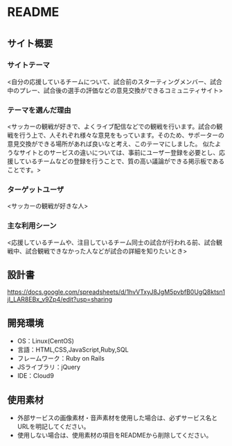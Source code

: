 # README

# <favorite football team forum>

## サイト概要
### サイトテーマ
<自分の応援しているチームについて、試合前のスターティングメンバー、試合中のプレー、試合後の選手の評価などの意見交換ができるコミュニティサイト>

### テーマを選んだ理由
<サッカーの観戦が好きで、よくライブ配信などでの観戦を行います。試合の観戦を行う上で、人それぞれ様々な意見をもっています。そのため、サポーターの意見交換ができる場所があれば良いなと考え、このテーマにしました。
似たようなサイトとのサービスの違いについては、事前にユーザー登録を必要とし、応援しているチームなどの登録を行うことで、質の高い議論ができる掲示板であることです。>

### ターゲットユーザ
<サッカーの観戦が好きな人>

### 主な利用シーン
<応援しているチームや、注目しているチーム同士の試合が行われる前、試合観戦中、試合観戦できなかった人などが試合の詳細を知りたいとき>

## 設計書
<https://docs.google.com/spreadsheets/d/1hvVTxyJ8JgM5pvbfB0UgQ8ktsn1jI_LAR8EBx_v9Zp4/edit?usp=sharing>

## 開発環境
- OS：Linux(CentOS)
- 言語：HTML,CSS,JavaScript,Ruby,SQL
- フレームワーク：Ruby on Rails
- JSライブラリ：jQuery
- IDE：Cloud9

## 使用素材
- 外部サービスの画像素材・音声素材を使用した場合は、必ずサービス名とURLを明記してください。
- 使用しない場合は、使用素材の項目をREADMEから削除してください。
